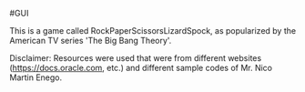 #GUI

This is a game called RockPaperScissorsLizardSpock, as popularized by the American TV series 'The Big Bang Theory'.

Disclaimer:
    Resources were used that were from different websites (https://docs.oracle.com, etc.) and different sample codes 
    of Mr. Nico Martin Enego.

